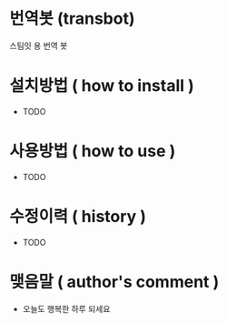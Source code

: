 # 번역봇 (transbot)

스팀잇 용 번역 봇

# 설치방법 ( how to install )

* TODO 

# 사용방법 ( how to use )

* TODO 

# 수정이력 ( history )

* TODO 

# 맺음말 ( author's comment )

* 오늘도 행복한 하루 되세요
